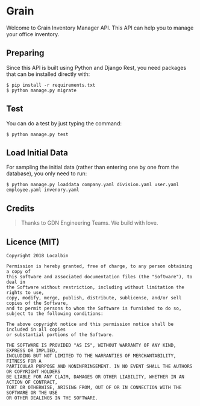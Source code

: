 # Grain
Welcome to Grain Inventory Manager API. This API can help you to manage your office inventory.

## Preparing
Since this API is built using Python and Django Rest, you need packages that can be installed directly with:
```
$ pip install -r requirements.txt
$ python manage.py migrate
```

## Test
You can do a test by just typing the command:

```
$ python manage.py test
```

## Load Initial Data
For sampling the initial data (rather than entering one by one from the database), you only need to run:
```
$ python manage.py loaddata company.yaml division.yaml user.yaml employee.yaml invenory.yaml
```

## Credits
> Thanks to GDN Engineering Teams. We build with love.

## Licence (MIT)

```
Copyright 2018 Localbin

Permission is hereby granted, free of charge, to any person obtaining a copy of
this software and associated documentation files (the "Software"), to deal in
the Software without restriction, including without limitation the rights to use,
copy, modify, merge, publish, distribute, sublicense, and/or sell copies of the Software,
and to permit persons to whom the Software is furnished to do so, subject to the following conditions:

The above copyright notice and this permission notice shall be included in all copies
or substantial portions of the Software.

THE SOFTWARE IS PROVIDED "AS IS", WITHOUT WARRANTY OF ANY KIND, EXPRESS OR IMPLIED,
INCLUDING BUT NOT LIMITED TO THE WARRANTIES OF MERCHANTABILITY, FITNESS FOR A
PARTICULAR PURPOSE AND NONINFRINGEMENT. IN NO EVENT SHALL THE AUTHORS OR COPYRIGHT HOLDERS
BE LIABLE FOR ANY CLAIM, DAMAGES OR OTHER LIABILITY, WHETHER IN AN ACTION OF CONTRACT,
TORT OR OTHERWISE, ARISING FROM, OUT OF OR IN CONNECTION WITH THE SOFTWARE OR THE USE
OR OTHER DEALINGS IN THE SOFTWARE.
```
